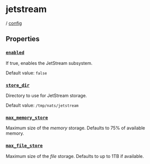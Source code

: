 # jetstream

/ [config](/ref/config/index.md) 

## Properties

### [`enabled`](/ref/config/enabled/index.md)

If true, enables the JetStream subsystem.

Default value: `false`

### [`store_dir`](/ref/config/store_dir/index.md)

Directory to use for JetStream storage.

Default value: `/tmp/nats/jetstream`

### [`max_memory_store`](/ref/config/max_memory_store/index.md)

Maximum size of the *memory* storage.
Defaults to 75% of available memory.

### [`max_file_store`](/ref/config/max_file_store/index.md)

Maximum size of the *file* storage.
Defaults to up to 1TB if available.

